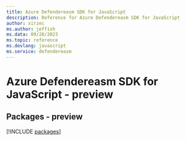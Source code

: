 ```yaml
---
title: Azure Defendereasm SDK for JavaScript
description: Reference for Azure Defendereasm SDK for JavaScript
author: xirzec
ms.author: jeffish
ms.data: 09/28/2023
ms.topic: reference
ms.devlang: javascript
ms.service: defendereasm
---
```

# Azure Defendereasm SDK for JavaScript - preview
## Packages - preview
[!INCLUDE [packages](defendereasm-index.md)]